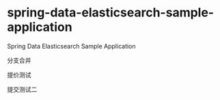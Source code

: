 spring-data-elasticsearch-sample-application
============================================

Spring Data Elasticsearch Sample Application

分支合并

提价测试

提交测试二